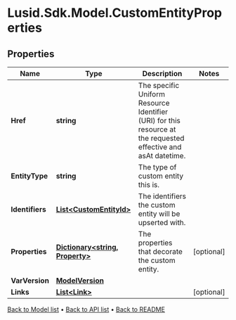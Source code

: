 # Lusid.Sdk.Model.CustomEntityProperties

## Properties

Name | Type | Description | Notes
------------ | ------------- | ------------- | -------------
**Href** | **string** | The specific Uniform Resource Identifier (URI) for this resource at the requested effective and asAt datetime. | 
**EntityType** | **string** | The type of custom entity this is. | 
**Identifiers** | [**List&lt;CustomEntityId&gt;**](CustomEntityId.md) | The identifiers the custom entity will be upserted with. | 
**Properties** | [**Dictionary&lt;string, Property&gt;**](Property.md) | The properties that decorate the custom entity. | [optional] 
**VarVersion** | [**ModelVersion**](ModelVersion.md) |  | 
**Links** | [**List&lt;Link&gt;**](Link.md) |  | [optional] 

[Back to Model list](../README.md#documentation-for-models) &#8226; [Back to API list](../README.md#documentation-for-api-endpoints) &#8226; [Back to README](../README.md)

